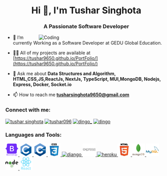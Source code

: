 <!-- [![MasterHead](https://media-exp1.licdn.com/dms/image/C4E16AQGXHBK6AT_AGg/profile-displaybackgroundimage-shrink_350_1400/0/1615113269979?e=1673481600&v=beta&t=N3-YPJ8bCbD1nXL6j8gVRw4HM2zf3IxxeRd8KeM1ats)] -->
<h1 align="center">Hi 👋, I'm Tushar Singhota</h1>
<h3 align="center">A Passionate Software Developer </h3>

<img align="right" alt="Coding" width="400" src="https://cdn.dribbble.com/users/1162077/screenshots/3848914/programmer.gif">

- 🌱 I’m currently Working as a Software Developer  at GEDU Global Education.  

- 👨‍💻 All of my projects are available at [https://tushar9650.github.io/PortFolio/](https://tushar9650.github.io/PortFolio/)

- 💬 Ask me about **Data Structures and Algorithm, HTML,CSS,JS,ReactJs, NextJs, TypeScript, MUI,MongoDB, Nodejs, Express, Docker, Socket.io**

- 📫 How to reach me **tusharsinghota9650@gmail.com**

<h3 align="left">Connect with me:</h3>
<p align="left">
<a href="https://www.linkedin.com/in/tushar-singhota-295460203/" target="blank"><img align="center" src="https://raw.githubusercontent.com/rahuldkjain/github-profile-readme-generator/master/src/images/icons/Social/linked-in-alt.svg" alt="tushar singhota" height="30" width="40" /></a>
<a href="https://www.codechef.com/user/tushar09" target="blank"><img align="center" src="https://cdn.jsdelivr.net/npm/simple-icons@3.1.0/icons/codechef.svg" alt="tushar096" height="30" width="40" /></a>
<a href="https://www.leetcode.com/dingo_" target="blank"><img align="center" src="https://raw.githubusercontent.com/rahuldkjain/github-profile-readme-generator/master/src/images/icons/Social/leet-code.svg" alt="dingo_" height="30" width="40" /></a>
<a href="https://auth.geeksforgeeks.org/user/dingo" target="blank"><img align="center" src="https://raw.githubusercontent.com/rahuldkjain/github-profile-readme-generator/master/src/images/icons/Social/geeks-for-geeks.svg" alt="dingo" height="30" width="40" /></a>
</p>

<h3 align="left">Languages and Tools:</h3>
<p align="left"> <a href="https://getbootstrap.com" target="_blank" rel="noreferrer"> <img src="https://raw.githubusercontent.com/devicons/devicon/master/icons/bootstrap/bootstrap-plain-wordmark.svg" alt="bootstrap" width="40" height="40"/> </a> <a href="https://www.cprogramming.com/" target="_blank" rel="noreferrer"> <img src="https://raw.githubusercontent.com/devicons/devicon/master/icons/c/c-original.svg" alt="c" width="40" height="40"/> </a> <a href="https://www.w3schools.com/cpp/" target="_blank" rel="noreferrer"> <img src="https://raw.githubusercontent.com/devicons/devicon/master/icons/cplusplus/cplusplus-original.svg" alt="cplusplus" width="40" height="40"/> </a> <a href="https://www.w3schools.com/css/" target="_blank" rel="noreferrer"> <img src="https://raw.githubusercontent.com/devicons/devicon/master/icons/css3/css3-original-wordmark.svg" alt="css3" width="40" height="40"/> </a> <a href="https://www.djangoproject.com/" target="_blank" rel="noreferrer"> <img src="https://cdn.worldvectorlogo.com/logos/django.svg" alt="django" width="40" height="40"/> </a> <a href="https://expressjs.com" target="_blank" rel="noreferrer"> <img src="https://raw.githubusercontent.com/devicons/devicon/master/icons/express/express-original-wordmark.svg" alt="express" width="40" height="40"/> </a> <a href="https://heroku.com" target="_blank" rel="noreferrer"> <img src="https://www.vectorlogo.zone/logos/heroku/heroku-icon.svg" alt="heroku" width="40" height="40"/> </a> <a href="https://www.w3.org/html/" target="_blank" rel="noreferrer"> <img src="https://raw.githubusercontent.com/devicons/devicon/master/icons/html5/html5-original-wordmark.svg" alt="html5" width="40" height="40"/> </a> <a href="https://www.mongodb.com/" target="_blank" rel="noreferrer"> <img src="https://raw.githubusercontent.com/devicons/devicon/master/icons/mongodb/mongodb-original-wordmark.svg" alt="mongodb" width="40" height="40"/> </a> <a href="https://www.mysql.com/" target="_blank" rel="noreferrer"> <img src="https://raw.githubusercontent.com/devicons/devicon/master/icons/mysql/mysql-original-wordmark.svg" alt="mysql" width="40" height="40"/> </a> <a href="https://nodejs.org" target="_blank" rel="noreferrer"> <img src="https://raw.githubusercontent.com/devicons/devicon/master/icons/nodejs/nodejs-original-wordmark.svg" alt="nodejs" width="40" height="40"/> </a> <a href="https://reactjs.org/" target="_blank" rel="noreferrer"> <img src="https://raw.githubusercontent.com/devicons/devicon/master/icons/react/react-original-wordmark.svg" alt="react" width="40" height="40"/> </a> </p>
